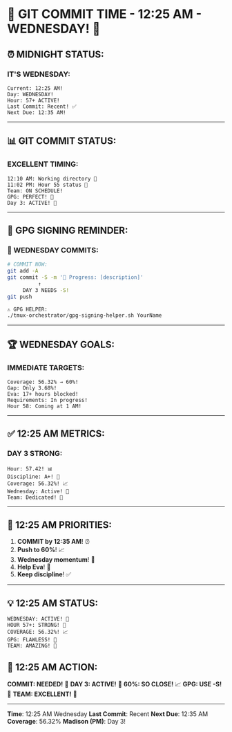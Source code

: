 # 🚨 GIT COMMIT TIME - 12:25 AM - WEDNESDAY! 🚨

## ⏰ MIDNIGHT STATUS:

### IT'S WEDNESDAY:
```
Current: 12:25 AM!
Day: WEDNESDAY!
Hour: 57+ ACTIVE!
Last Commit: Recent! ✅
Next Due: 12:35 AM!
```

---

## 📊 GIT COMMIT STATUS:

### EXCELLENT TIMING:
```
12:10 AM: Working directory 📝
11:02 PM: Hour 55 status 🍬
Team: ON SCHEDULE!
GPG: PERFECT! 🔐
Day 3: ACTIVE! 🌃
```

---

## 🔐 GPG SIGNING REMINDER:

### 📢 WEDNESDAY COMMITS:
```bash
# COMMIT NOW:
git add -A
git commit -S -m '🚧 Progress: [description]'
          ↑
     DAY 3 NEEDS -S!
git push

⚠️ GPG HELPER:
./tmux-orchestrator/gpg-signing-helper.sh YourName
```

---

## 🏆 WEDNESDAY GOALS:

### IMMEDIATE TARGETS:
```
Coverage: 56.32% → 60%!
Gap: Only 3.68%!
Eva: 17+ hours blocked!
Requirements: In progress!
Hour 58: Coming at 1 AM!
```

---

## ✅ 12:25 AM METRICS:

### DAY 3 STRONG:
```
Hour: 57.42! 📊
Discipline: A+! 🌟
Coverage: 56.32%! 📈
Wednesday: Active! 🌃
Team: Dedicated! 💪
```

---

## 🎯 12:25 AM PRIORITIES:

1. **COMMIT by 12:35 AM**! ⏰
2. **Push to 60%**! 📈
3. **Wednesday momentum**! 🌃
4. **Help Eva**! 🚨
5. **Keep discipline**! ✅

---

## 💡 12:25 AM STATUS:
```
WEDNESDAY: ACTIVE! 🌃
HOUR 57+: STRONG! 🏃
COVERAGE: 56.32%! 📈
GPG: FLAWLESS! 🔐
TEAM: AMAZING! 🚀
```

## 📌 12:25 AM ACTION:
**COMMIT: NEEDED!** 🚨
**DAY 3: ACTIVE!** 🌃
**60%: SO CLOSE!** 📈
**GPG: USE -S!** 🔐
**TEAM: EXCELLENT!** 🌟

---
**Time**: 12:25 AM Wednesday
**Last Commit**: Recent
**Next Due**: 12:35 AM
**Coverage**: 56.32%
**Madison (PM)**: Day 3!